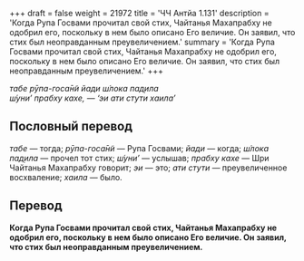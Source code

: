 +++
draft = false
weight = 21972
title = 'ЧЧ Антйа 1.131'
description = 'Когда Рупа Госвами прочитал свой стих, Чайтанья Махапрабху не одобрил его, поскольку в нем было описано Его величие. Он заявил, что стих был неоправданным преувеличением.'
summary = 'Когда Рупа Госвами прочитал свой стих, Чайтанья Махапрабху не одобрил его, поскольку в нем было описано Его величие. Он заявил, что стих был неоправданным преувеличением.'
+++

_табе рӯпа-госа̄н̃и йади ш́лока пад̣ила  
ш́уни’ прабху кахе, — ‘эи ати стути хаила’_

## Пословный перевод

_табе_ — тогда; _рӯпа_\-_госа̄н̃и_ — Рупа Госвами; _йади_ — когда; _ш́лока_ _пад̣ила_ — прочел тот стих; _ш́уни’_ — услышав; _прабху_ _кахе_ — Шри Чайтанья Махапрабху говорит; _эи_ — это; _ати_ _стути_ — преувеличенное восхваление; _хаила_ — было.

## Перевод

**Когда Рупа Госвами прочитал свой стих, Чайтанья Махапрабху не одобрил его, поскольку в нем было описано Его величие. Он заявил, что стих был неоправданным преувеличением.**
